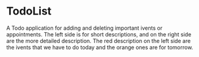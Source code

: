 # TodoList
A Todo application for adding and deleting important ivents or appointments. 
The left side is for short descriptions, and on the right side are the more detailed description.
The red description on the left side are the ivents that we have to do today and the orange ones are for tomorrow. 